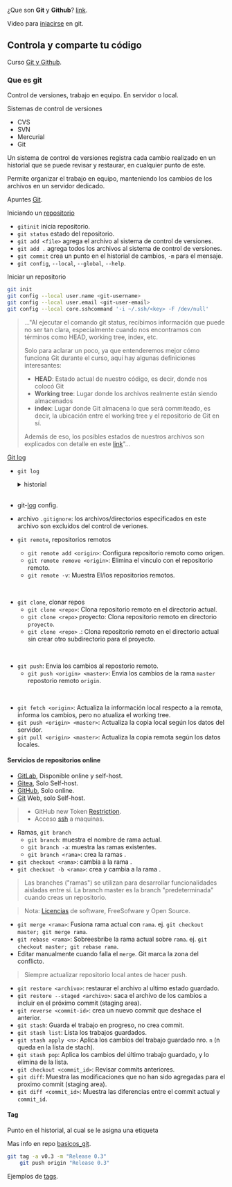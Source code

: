 ¿Que son **Git** y **Github**?
[link](https://www.aluracursos.com/blog/git-y-github-que-son-y-primeros-pasos).

Video para [iniacirse](https://www.youtube.com/watch?v=-LmFK6skG7s) en git.
## Controla y comparte tu código

Curso [Git y Github](https://app.aluracursos.com/course/git-github-control-version).
### Que es git

Control de versiones, trabajo en equipo. En servidor o local.

Sistemas de control de versiones

- CVS
- SVN
- Mercurial
- Git

Un sistema de control de versiones registra cada cambio realizado en un historial
que se puede revisar y restaurar, en cualquier punto de este.

Permite organizar el trabajo en equipo,
manteniendo los cambios de los archivos en un servidor dedicado.

Apuntes [Git](https://gitea.kickto.net/devfzn/basicos_git/wiki/).

Iniciando un
[repositorio](https://www.aluracursos.com/blog/iniciando-repositorio-con-git)

- `gitinit` inicia repositorio.
- `git status` estado del repositorio.
- `git add <file>` agrega el archivo al sistema de control de versiones.
- `git add .` agrega todos los archivos al sistema de control de versiones.
- `git commit` crea un punto en el historial de cambios, `-m` para el mensaje.
- `git config`, `--local`, `--global`, `--help`.

Iniciar un repositorio

```sh
git init
git config --local user.name <git-username>
git config --local user.email <git-user-email>
git config --local core.sshcommand '-i ~/.ssh/<key> -F /dev/null'
```

> ..."Al ejecutar el comando git status, recibimos información que puede no ser
tan clara, especialmente cuando nos encontramos con términos como HEAD, working
tree, index, etc.
>  
>Solo para aclarar un poco, ya que entenderemos mejor cómo funciona Git durante
el curso, aquí hay algunas definiciones interesantes:
>
> - **HEAD**: Estado actual de nuestro código, es decir, donde nos colocó Git
> - **Working tree**: Lugar donde los archivos realmente están siendo almacenados
> - **index**: Lugar donde Git almacena lo que será commiteado, es decir,
la ubicación entre el working tree y el repositorio de Git en sí.
>
> Además de eso, los posibles estados de nuestros archivos son explicados con
detalle en este
[link](https://git-scm.com/book/es/v2/Fundamentos-de-Git-Guardando-cambios-en-el-Repositorio)"...

[Git log](https://gitea.kickto.net/devfzn/basicos_git/wiki/Comandos-Basicos-Git#user-content-log)

- `git log`

    <details><summary markdown="span">historial</summary>

    ```sh
    commit 7eb3ca2b356ab72fcb6d3cdd378f6e4ea86f7fcc (HEAD -> master, origin/master)
    Author: 
    Date:   Thu Apr 13 21:31:07 2023 -0400

        HTML5 y CSS3 pt. 4: Avanzando en CSS 06
        
        Diseño responsivo - fin del curso.

    commit bb393c6e7349af7da65806aa1743545734228227
    Author:
    Date:   Thu Apr 13 18:59:51 2023 -0400

        HTML5 y CSS3 pt. 4: Avanzando en CSS 05
        
        Uso de: opacity, box-shadow, text-shadow.
        Selección de colores RGB y RGBA.

    commit 17d1a78e5f9f8012826b0bc68785c410018601c4
    Author: 
    Date:   Thu Apr 13 15:52:25 2023 -0400

        HTML5 y CSS3 pt. 4: Avanzando en CSS 04
        
        Selectores avanzados css.
        Cálculos con css y medidas proporcionales.

    commit e28f9798705280a2a2e37a9f5556edd1815b31d5
    Author: 
    Date:   Thu Apr 13 14:22:10 2023 -0400

        HTML5 y CSS3 pt. 4: Avanzando en CSS 03
        
        Mejora de semantica con nuevos divisores 'div', uso de mas pseudo-clases css,
        background degaradado, uso de mas pseudo-elementos.

    commit edfb89ab04aa43227cafb07f796eeb6cec53c53c
    Author:
    Date:   Thu Apr 13 13:05:29 2023 -0400

        HTML5 y CSS3 pt. 4: Avanzando en CSS 02
        
        Uso de fuente externa google font; map & video embedded.

    commit ee5b469838f175e2f16e100a381861b800bad4c3
    Author: 
    Date:   Wed Apr 12 22:33:32 2023 -0400

        HTML5 y CSS3 pt. 4: Avanzando en CSS 01
        
        Ajustes de página para usar estilo 'style.css'.
        Medidas proporcionales CSS con 'em'.
        propiedad 'float' y 'clear'.
    ```

    </details><br/>

- git-[log](https://devhints.io/git-log) config.
- archivo `.gitignore`: los archivos/directorios especificados en este archivo
son excluidos del control de veriones.
- `git remote`, repositorios remotos
    - `git remote add <origin>`: Configura repositorio remoto como origen.
    - `git remote remove <origin>`: Elimina el vinculo con el repositorio remoto.
    - `git remote -v`: Muestra El/los repositorios remotos.

<br/>

- `git clone`, clonar repos
    - `git clone <repo>`: Clona repositorio remoto en el directorio actual.
    - `git clone <repo>` proyecto: Clona repositorio remoto en directorio `proyecto`.
    - `git clone <repo>` .: Clona repositorio remoto en el directorio actual sin
    crear otro subdirectorio para el proyecto.

<br/>

- `git push`: Envia los cambios al repostorio remoto.
    - `git push <origin> <master>`: Envia los cambios de la rama `master`
    repostorio remoto `origin`.

<br/>

- `git fetch <origin>`: Actualiza la información local respecto a la remota,
informa los cambios, pero no atualiza el working tree.
- `git push <origin> <master>`: Actualiza la copia local según los datos del servidor.
- `git pull <origin> <master>`: Actualiza la copia remota según los datos locales.

#### Servicios de repositorios online

- [GitLab](https://gitlab.com), Disponible online y self-host.
- [Gitea](https://gitea.io), Solo Self-host.
- [GitHub](https://github.com), Solo online.
- [Git](https://git-scm.com/docs/gitweb) Web, solo Self-host.

> - GitHub new Token [Restriction](https://www.aluracursos.com/blog/exigendia-autenticacion-por-token).
> - Acceso [ssh](https://www.aluracursos.com/blog/ssh-acceso-remoto-a-servidores) a maquinas.

- Ramas, `git branch`
    - `git branch`: muestra el nombre de rama actual.
    - `git branch -a`: muestra las ramas existentes.
    - `git branch <rama>`: crea la ramas <rama>.
- `git checkout <rama>`: cambia a la rama <rama>.
- `git checkout -b <rama>`: crea y cambia a la rama <rama>.

> Las branches ("ramas") se utilizan para desarrollar funcionalidades aisladas
entre sí. La branch master es la branch "predeterminada" cuando creas un
repositorio.

> Nota: [Licencias](https://www.aluracursos.com/blog/open-source-una-breve-introduccion)
de software, FreeSofware y Open Source.

- `git merge <rama>`: Fusiona rama actual con `rama`. ej.
`git checkout master; git merge rama`.
- `git rebase <rama>`: Sobreesbribe la rama actual sobre `rama`. ej.
`git checkout master; git rebase rama`.
- Editar manualmente cuando falla el `merge`. Git marca la zona del conflicto.

> Siempre actualizar repositorio local antes de hacer push.

- `git restore <archivo>`: restaurar el archivo al ultimo estado guardado.
- `git restore --staged <archivo>`: saca el archivo de los cambios a incluir en
el próximo commit (staging area).
- `git reverse <commit-id>`: crea un nuevo commit que deshace el anterior.
- `git stash`: Guarda el trabajo en progreso, no crea commit.
- `git stash list`: Lista los trabajos guardados.
- `git stash apply <n>`: Aplica los cambios del trabajo guardado nro. `n`
(n queda en la lista de stach).
- `git stash pop`: Aplica los cambios del último trabajo guardado, y lo elimina
de la lista.
- `git checkout <commit_id>`: Revisar commits anteriores.
- `git diff`: Muestra las modificaciones que no han sido agregadas para el
proximo commit (staging area).
- `git diff <commit_id>`: Muestra las diferencias entre el commit actual y `commit_id`.

#### Tag

Punto en el historial, al cual se le asigna una etiqueta

Mas info en repo
[basicos_git](https://gitea.kickto.net/devfzn/basicos_git/wiki/Administracion-de-Proyecto#tags).

```sh
git tag -a v0.3 -m "Release 0.3"
    git push origin "Release 0.3"
```

Ejemplos de [tags](https://gitea.kickto.net/SyDeVoS/Caldera-ino/tags).
